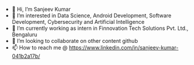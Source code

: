 - 👋 Hi, I’m Sanjeev Kumar
- 👀 I’m interested in Data Science, Android Development, Software Development, Cybersecurity and Artificial Intelligence
- 🌱 I’m currently working as intern in Finnovation Tech Solutions Pvt. Ltd., Bengaluru
- 💞️ I’m looking to collaborate on other content github
- 📫 How to reach me @ https://www.linkedin.com/in/sanjeev-kumar-041b2a17b/

<!---
Sanju500/Sanju500 is a ✨ special ✨ repository because its `README.md` (this file) appears on your GitHub profile.
You can click the Preview link to take a look at your changes.
--->
